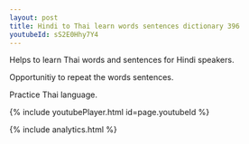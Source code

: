 ```yaml
---
layout: post
title: Hindi to Thai learn words sentences dictionary 396 
youtubeId: sS2E0Hhy7Y4
---
```

 
 
Helps to learn Thai words and sentences for Hindi speakers.

Opportunitiy to repeat the words sentences. 

Practice Thai language. 
 
{% include youtubePlayer.html id=page.youtubeId %}
 
 
{% include analytics.html %}